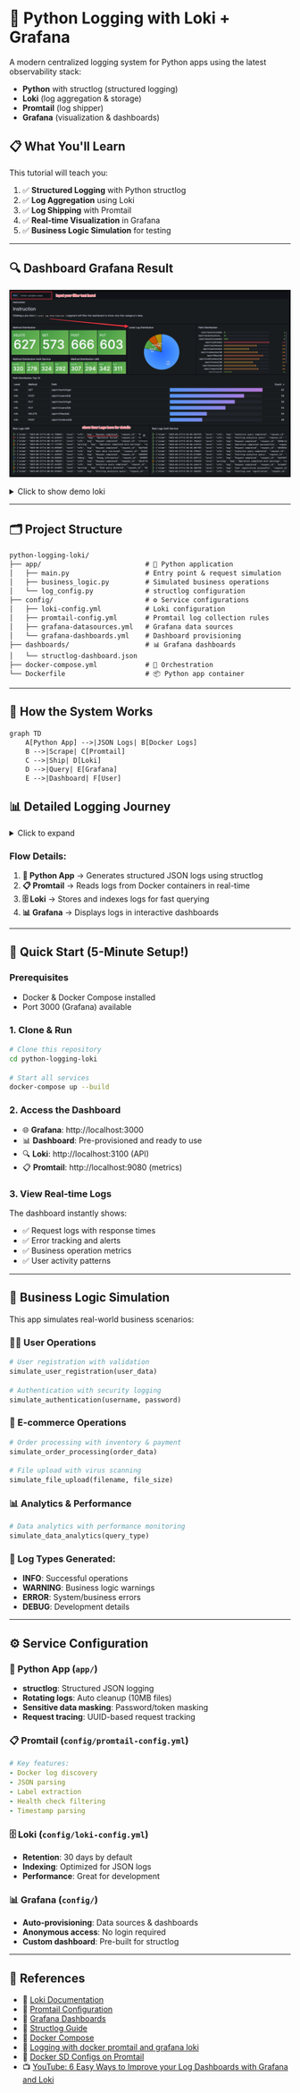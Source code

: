 # 🚀 Python Logging with Loki + Grafana

A modern centralized logging system for Python apps using the latest observability stack:
- **Python** with structlog (structured logging)
- **Loki** (log aggregation & storage)
- **Promtail** (log shipper)
- **Grafana** (visualization & dashboards)

## 📋 What You'll Learn

This tutorial will teach you:
1. ✅ **Structured Logging** with Python structlog
2. ✅ **Log Aggregation** using Loki
3. ✅ **Log Shipping** with Promtail
4. ✅ **Real-time Visualization** in Grafana
5. ✅ **Business Logic Simulation** for testing

---

## 🔍 Dashboard Grafana Result

![Loki Dashboard](./assets/loki_0.png)
<details>
<summary>Click to show demo loki</summary>

![Loki Dashboard](./assets/loki_1.png)
![Loki Dashboard](./assets/loki_2.png)
![Loki Dashboard](./assets/loki_3.png)
![Loki Dashboard](./assets/loki_4.png)
</details>

---

## 🗂️ Project Structure

```
python-logging-loki/
├── app/                          # 🐍 Python application
│   ├── main.py                   # Entry point & request simulation
│   ├── business_logic.py         # Simulated business operations
│   └── log_config.py             # structlog configuration
├── config/                       # ⚙️ Service configurations
│   ├── loki-config.yml           # Loki configuration
│   ├── promtail-config.yml       # Promtail log collection rules
│   ├── grafana-datasources.yml   # Grafana data sources
│   └── grafana-dashboards.yml    # Dashboard provisioning
├── dashboards/                   # 📊 Grafana dashboards
│   └── structlog-dashboard.json
├── docker-compose.yml            # 🐳 Orchestration
└── Dockerfile                    # 📦 Python app container
```

---

## 🔄 How the System Works

```mermaid
graph TD
    A[Python App] -->|JSON Logs| B[Docker Logs]
    B -->|Scrape| C[Promtail]
    C -->|Ship| D[Loki]
    D -->|Query| E[Grafana]
    E -->|Dashboard| F[User]
```

## 📊 Detailed Logging Journey
<details>
<summary>Click to expand</summary>

### 🛤️ Complete Log Flow Diagram

```mermaid
graph TB
    subgraph "Python Application Container"
        A1[structlog Logger] --> A2[JSON Processor]
        A2 --> A3[Mask Sensitive Data]
        A3 --> A4[Normalize Fields]
        A4 --> A5[stdout/stderr]
    end
    
    subgraph "Docker Engine"
        A5 --> B1[Docker JSON Driver]
        B1 --> B2[Log Files<br>/var/lib/docker/containers/...]
    end
    
    subgraph "Promtail Container"
        B2 --> C1[File Discovery]
        C1 --> C2[JSON Parser]
        C2 --> C3[Label Extraction]
        C3 --> C4[Stream Processing]
    end
    
    subgraph "Loki Container"
        C4 --> D1[Log Ingestion API]
        D1 --> D2[Index Creation]
        D2 --> D3[Chunk Storage]
        D3 --> D4[Query Engine]
    end
    
    subgraph "Grafana Container"
        D4 --> E1[LogQL Queries]
        E1 --> E2[Data Processing]
        E2 --> E3[Dashboard Panels]
        E3 --> E4[User Interface]
    end
    
    style A1 fill:#e1f5fe
    style B2 fill:#f3e5f5
    style C4 fill:#e8f5e8
    style D3 fill:#fff3e0
    style E4 fill:#fce4ec
```

### 🔍 Step-by-Step Log Journey

#### 1️⃣ **Python App → structlog Processing**
```
📝 Code Execution
    ↓
🔧 structlog Processors:
    • mask_sensitive_processor()     → Hide passwords/tokens
    • normalize_high_cardinality()   → Replace UUIDs with {uid}
    • TimeStamper()                  → Add ISO timestamp
    • JSONRenderer()                 → Convert to JSON
    ↓
📤 Output to stdout/stderr
```

**Example Log Output:**
```json
{
  "xtime": "2024-01-15T10:30:45.123456",
  "level": "info",
  "msg": "User login successful",
  "request_id": "req-123",
  "user_id": 456,
  "method": "POST",
  "path": "/api/v1/auth/login",
  "password": "***MASKED***"
}
```

#### 2️⃣ **Docker → Log Capture**
```
🐳 Docker Container
    ↓
📋 JSON File Driver
    ↓
💾 File Storage: /var/lib/docker/containers/{container_id}/{container_id}-json.log
```

**Docker Log Format:**
```json
{
  "log": "{\"xtime\":\"2024-01-15T10:30:45.123456\",\"level\":\"info\"...}\n",
  "stream": "stdout",
  "time": "2024-01-15T10:30:45.123456789Z"
}
```

#### 3️⃣ **Promtail → Log Collection**
```
🔍 Docker Service Discovery
    ↓
📂 File Monitoring (/var/lib/docker/containers/**/*.log)
    ↓
🏷️ Label Extraction from Docker containers:
    • container_name
    • logging_jobname (from labels)
    • logging="promtail" (filter)
    ↓
📊 JSON Parsing & Stream Processing
    ↓
🚀 HTTP Push to Loki API
```

**Promtail Processing:**
- **Discovery**: Auto-detect containers with `logging: "promtail"` label
- **Parsing**: Extract JSON from Docker's nested format
- **Labeling**: Add metadata (job, container, etc.)
- **Streaming**: Real-time push to Loki

#### 4️⃣ **Loki → Log Storage**
```
📨 HTTP API Ingestion (/loki/api/v1/push)
    ↓
🏷️ Index Creation (based on labels):
    • job="jobname-auth-service"
    • container_name="auth-service"
    • level="info"
    ↓
📦 Chunk Creation (grouped by time + labels)
    ↓
💾 Storage (local filesystem or cloud)
```

**Loki Storage Structure:**
```
chunks/
├── fake/
│   └── {chunk-id}/
│       ├── {time-range}-{hash}.gz  # Compressed log data
│       └── index                   # Label index
```

#### 5️⃣ **Grafana → Visualization**
```
🔍 LogQL Query:
    {job="jobname-auth-service"} |= "login" | json | level="info"
    ↓
📊 Query Engine Processing
    ↓
📈 Panel Rendering:
    • Time series graphs
    • Log tables
    • Stat panels
    ↓
🖥️ Dashboard Display
```


### 🔧 Data Transformation Examples

#### Raw Python Log → Final Grafana Display

**1. Python structlog:**
```python
logger.info("Order processed", 
    order_id="order-550e8400-e29b-41d4-a716-446655440000",
    user_id=123,
    amount=99.99,
    payment_method="credit_card")
```

**2. After structlog processing:**
```json
{
  "xtime": "2024-01-15T10:30:45.123456",
  "level": "info", 
  "msg": "Order processed",
  "order_id": "order-{uid}",  // ← Normalized!
  "user_id": 123,
  "amount": 99.99,
  "payment_method": "credit_card"
}
```

**3. Docker wrapping:**
```json
{
  "log": "{\"xtime\":\"2024-01-15T10:30:45.123456\",\"level\":\"info\"...}\n",
  "stream": "stdout",
  "time": "2024-01-15T10:30:45.123456789Z"
}
```

**4. Promtail adds labels:**
```json
{
  "streams": [{
    "stream": {
      "job": "jobname-auth-service",
      "container_name": "auth-service",
      "level": "info"
    },
    "values": [["1705315845123456000", "{\"xtime\":\"2024-01-15T10:30:45.123456\"...}"]]
  }]
}
```

**5. Grafana LogQL query:**
```logql
{job="jobname-auth-service"} 
|= "Order processed" 
| json 
| amount > 50
```

### ⚡ Performance & Optimization

```
📊 Throughput Capacity:
┌─────────────┬──────────────┬─────────────┐
│ Component   │ Logs/Second  │ Bottleneck  │
├─────────────┼──────────────┼─────────────┤
│ structlog   │ 10,000+      │ CPU         │
│ Docker      │ 5,000+       │ Disk I/O    │
│ Promtail    │ 3,000+       │ Network     │
│ Loki        │ 2,000+       │ Storage     │
│ Grafana     │ 1,000+       │ UI Render   │
└─────────────┴──────────────┴─────────────┘
```

</details>


### Flow Details:

1. **🐍 Python App** → Generates structured JSON logs using structlog
2. **📋 Promtail** → Reads logs from Docker containers in real-time
3. **🗄️ Loki** → Stores and indexes logs for fast querying
4. **📊 Grafana** → Displays logs in interactive dashboards

---

## 🚀 Quick Start (5-Minute Setup!)

### Prerequisites
- Docker & Docker Compose installed
- Port 3000 (Grafana) available

### 1. Clone & Run
```bash
# Clone this repository
cd python-logging-loki

# Start all services
docker-compose up --build
```

### 2. Access the Dashboard
- 🌐 **Grafana**: http://localhost:3000
- 📊 **Dashboard**: Pre-provisioned and ready to use
- 🔍 **Loki**: http://localhost:3100 (API)
- 📋 **Promtail**: http://localhost:9080 (metrics)

### 3. View Real-time Logs
The dashboard instantly shows:
- ✅ Request logs with response times
- ✅ Error tracking and alerts
- ✅ Business operation metrics
- ✅ User activity patterns

---

## 📱 Business Logic Simulation

This app simulates real-world business scenarios:

### 🧑‍💼 User Operations
```python
# User registration with validation
simulate_user_registration(user_data)

# Authentication with security logging
simulate_authentication(username, password)
```

### 🛒 E-commerce Operations  
```python
# Order processing with inventory & payment
simulate_order_processing(order_data)

# File upload with virus scanning
simulate_file_upload(filename, file_size)
```

### 📊 Analytics & Performance
```python
# Data analytics with performance monitoring
simulate_data_analytics(query_type)
```

### 🎯 Log Types Generated:
- **INFO**: Successful operations
- **WARNING**: Business logic warnings
- **ERROR**: System/business errors  
- **DEBUG**: Development details

---

## ⚙️ Service Configuration

### 🐍 Python App (`app/`)
- **structlog**: Structured JSON logging
- **Rotating logs**: Auto cleanup (10MB files)
- **Sensitive data masking**: Password/token masking
- **Request tracing**: UUID-based request tracking

### 📋 Promtail (`config/promtail-config.yml`)
```yaml
# Key features:
- Docker log discovery
- JSON parsing
- Label extraction
- Health check filtering
- Timestamp parsing
```

### 🗄️ Loki (`config/loki-config.yml`)
- **Retention**: 30 days by default
- **Indexing**: Optimized for JSON logs
- **Performance**: Great for development

### 📊 Grafana (`config/`)
- **Auto-provisioning**: Data sources & dashboards
- **Anonymous access**: No login required
- **Custom dashboard**: Pre-built for structlog

---

## 📖 References

- 📘 [Loki Documentation](https://grafana.com/docs/loki/latest/)
- 📘 [Promtail Configuration](https://grafana.com/docs/loki/latest/clients/promtail/)
- 📘 [Grafana Dashboards](https://grafana.com/docs/grafana/latest/)
- 📘 [Structlog Guide](https://structlog.org/)
- 📘 [Docker Compose](https://docs.docker.com/compose/)
- 📘 [Logging with docker promtail and grafana loki](https://ruanbekker.medium.com/logging-with-docker-promtail-and-grafana-loki-d920fd790ca8)
- 📘 [Docker SD Configs on Promtail](https://grafana.com/docs/loki/latest/send-data/promtail/configuration/#docker_sd_configs)
- 📺 [YouTube: 6 Easy Ways to Improve your Log Dashboards with Grafana and Loki](https://www.youtube.com/watch?v=EPLvB1eVJJk)
